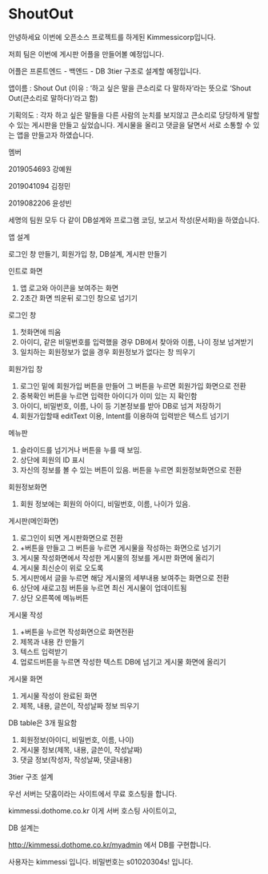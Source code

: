 # ShoutOut

안녕하세요 이번에 오픈소스 프로젝트를 하게된 Kimmessicorp입니다.

저희 팀은 이번에 게시판 어플을 만들어볼 예정입니다.

어플은 프론트엔드 - 백엔드 - DB 3tier 구조로 설계할 예정입니다.

앱이름 : Shout Out (이유 : ‘하고 싶은 말을 큰소리로 다 말하자’라는 뜻으로  ‘Shout Out(큰소리로 말하다)’라고 함)

기획의도 : 각자 하고 싶은 말들을 다른 사람의 눈치를 보지않고 큰소리로 당당하게 말할 수 있는 게시판을 만들고 싶었습니다. 게시물을 올리고 댓글을 달면서 서로 소통할 수 있는 앱을 만들고자 하였습니다.

멤버

2019054693 강예원

2019041094 김정민

2019082206 윤성빈

세명의 팀원 모두 다 같이 DB설계와 프로그램 코딩, 보고서 작성(문서화)을 하였습니다.

앱 설계

로그인 창 만들기, 회원가입 창, DB설계, 게시판 만들기

인트로 화면
1. 앱 로고와 아이콘을 보여주는 화면
2. 2초간 화면 띄운뒤 로그인 창으로 넘기기

로그인 창
1. 첫화면에 띄움
2. 아이디, 같은 비밀번호를 입력했을 경우 DB에서 찾아와 이름, 나이 정보 넘겨받기
3. 일치하는 회원정보가 없을 경우 회원정보가 없다는 창 띄우기

회원가입 창
1. 로그인 밑에 회원가입 버튼을 만들어 그 버튼을 누르면 회원가입 화면으로 전환
2. 중복확인 버튼을 누르면 입력한 아이디가 이미 있는 지 확인함
3. 아이디, 비밀번호, 이름, 나이 등 기본정보를 받아 DB로 넘겨 저장하기
4. 회원가입할때 editText 이용, Intent를 이용하여 입력받은 텍스트 넘기기

메뉴판
1. 슬라이드를 넘기거나 버튼을 누를 때 보임.
2. 상단에 회원의 ID 표시
3. 자신의 정보를 볼 수 있는 버튼이 있음. 버튼을 누르면 회원정보화면으로 전환

회원정보화면
1. 회원 정보에는 회원의 아이디, 비밀번호, 이름, 나이가 있음.

게시판(메인화면)
1. 로그인이 되면 게시판화면으로 전환
2. +버튼을 만들고 그 버튼을 누르면 게시물을 작성하는 화면으로 넘기기
3. 게시물 작성화면에서 작성한 게시물의 정보를 게시판 화면에 올리기
4. 게시물 최신순이 위로 오도록
5. 게시판에서 글을 누르면 해당 게시물의 세부내용 보여주는 화면으로 전환
6. 상단에 새로고침 버튼을 누르면 최신 게시물이 업데이트됨
7. 상단 오른쪽에 메뉴버튼

게시물 작성
1. +버튼을 누르면 작성화면으로 화면전환
2. 제목과 내용 칸 만들기
2. 텍스트 입력받기
3. 업로드버튼을 누르면 작성한 텍스트 DB에 넘기고 게시물 화면에 올리기

게시물 화면
1. 게시물 작성이 완료된 화면
2. 제목, 내용, 글쓴이, 작성날짜 정보 띄우기

DB table은 3개 필요함
1. 회원정보(아이디, 비밀번호, 이름, 나이)
2. 게시물 정보(제목, 내용, 글쓴이, 작성날짜)
3. 댓글 정보(작성자, 작성날짜, 댓글내용)

3tier 구조 설계

우선 서버는 닷홈이라는 사이트에서 무료 호스팅을 합니다.

kimmessi.dothome.co.kr 이게 서버 호스팅 사이트이고,

DB 설계는 

http://kimmessi.dothome.co.kr/myadmin 에서 DB를 구현합니다. 

사용자는 kimmessi 입니다.
비밀번호는 s01020304s! 입니다.




